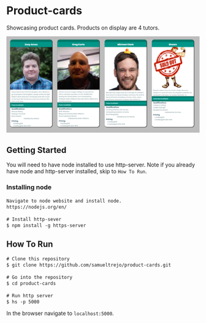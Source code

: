 # Product-cards
Showcasing product cards. Products on display are 4 tutors.

![image of pies](https://raw.githubusercontent.com/samueltrejo/product-cards/master/img/display-screenshot.PNG)

## Getting Started
You will need to have node installed to use http-server. Note if you already have node and http-server installed, skip to `How To Run`.
### Installing node
```
Navigate to node website and install node.
https://nodejs.org/en/ 

# Install http-sever
$ npm install -g https-server
```
## How To Run
```
# Clone this repository
$ git clone https://github.com/samueltrejo/product-cards.git

# Go into the repository
$ cd product-cards

# Run http server
$ hs -p 5000
```
In the browser navigate to `localhost:5000`.

